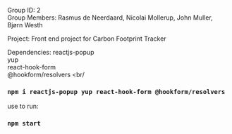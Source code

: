 Group ID: 2 <br>
Group Members: Rasmus de Neerdaard, Nicolai Mollerup, John Muller, Bjørn Westh

Project: Front end project for Carbon Footprint Tracker

Dependencies:
reactjs-popup <br/>
yup <br/>
react-hook-form <br/>
@hookform/resolvers <br/

### `npm i reactjs-popup yup react-hook-form @hookform/resolvers`

use to run: 
### `npm start`

>
